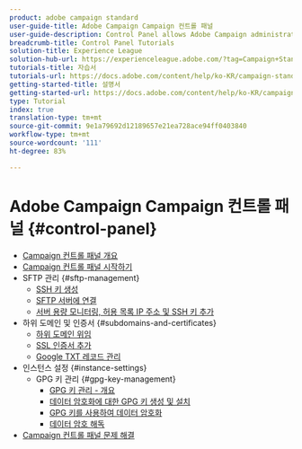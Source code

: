 ```yaml
---
product: adobe campaign standard
user-guide-title: Adobe Campaign Campaign 컨트롤 패널
user-guide-description: Control Panel allows Adobe Campaign administrators to monitor key assets and perform administrative tasks, such as managing the SFTP storage by instance or allow list IP addresses.
breadcrumb-title: Control Panel Tutorials
solution-title: Experience League
solution-hub-url: https://experienceleague.adobe.com/?tag=Campaign+Standard#recommended/solutions/campaign
tutorials-title: 자습서
tutorials-url: https://docs.adobe.com/content/help/ko-KR/campaign-standard-learn/tutorials/overview.html
getting-started-title: 설명서
getting-started-url: https://docs.adobe.com/content/help/ko-KR/campaign-standard/using/campaign-standard-home.html
type: Tutorial
index: true
translation-type: tm+mt
source-git-commit: 9e1a79692d12189657e21ea728ace94ff0403840
workflow-type: tm+mt
source-wordcount: '111'
ht-degree: 83%

---
```



# Adobe Campaign Campaign 컨트롤 패널 {#control-panel}

+ [Campaign 컨트롤 패널 개요](/help/control-panel-tutorials/control-panel-overview.md)
+ [Campaign 컨트롤 패널 시작하기](/help/control-panel-tutorials/getting-started-with-the-control-panel.md)
+ SFTP 관리 {#sftp-management}
   + [SSH 키 생성](/help/control-panel-tutorials/sftp-management/generate-ssh-key.md)
   + [SFTP 서버에 연결](/help/control-panel-tutorials/sftp-management/connect-to-sftp-server.md)
   + [서버 용량 모니터링, 허용 목록 IP 주소 및 SSH 키 추가](/help/control-panel-tutorials/sftp-management/monitoring-server-capacity-allow-listing-adding-ssh-key.md)
+ 하위 도메인 및 인증서 {#subdomains-and-certificates}
   + [하위 도메인 위임](/help/control-panel-tutorials/subdomains-and-certificates/subdomain-delegation.md)
   + [SSL 인증서 추가](/help/control-panel-tutorials/subdomains-and-certificates/adding-ssl-certificates.md)
   + [Google TXT 레코드 관리](/help/control-panel-tutorials/subdomains-and-certificates/google-txt-record-management.md)
+ 인스턴스 설정 {#instance-settings}
   + GPG 키 관리 {#gpg-key-management}
      + [GPG 키 관리 - 개요](/help/control-panel-tutorials/instance-settings/gpg-key-management/gpg-key-management-overview.md)
      + [데이터 암호화에 대한 GPG 키 생성 및 설치](/help/control-panel-tutorials/instance-settings/gpg-key-management/generating-and-installing-gpg-keys-for-data-encryption.md)
      + [GPG 키를 사용하여 데이터 암호화](/help/control-panel-tutorials/instance-settings/gpg-key-management/using-a-gpg-key-to-encrypt-data.md)
      + [데이터 암호 해독](/help/control-panel-tutorials/instance-settings/gpg-key-management/decrypting-data.md)
+ [Campaign 컨트롤 패널 문제 해결](/help/control-panel-tutorials/trouble-shooting.md)